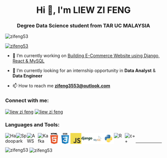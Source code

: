 <h1 align="center">Hi 👋, I'm LIEW ZI FENG</h1>
<h3 align="center">Degree Data Science student from TAR UC MALAYSIA</h3>

<p align="left"> <img src="https://komarev.com/ghpvc/?username=zifeng53&label=Profile%20views&color=0e75b6&style=flat" alt="zifeng53" /> </p>

<p align="left"> <a href="https://github.com/ryo-ma/github-profile-trophy"><img src="https://github-profile-trophy.vercel.app/?username=zifeng53" alt="zifeng53" /></a> </p>

- 🔭 I’m currently working on [Building E-Commerce Website using Django, React & MySQL](https://github.com/zifeng53/ECOMWEBSITE)

- 🌱 I’m currently looking for an internship opportunity in **Data Analyst** & **Data Engineer**

- 📫 How to reach me **zifeng3553@outlook.com**

<h3 align="left">Connect with me:</h3>
<p align="left">
<a href="https://linkedin.com/in/liew-zi-feng-4657361b2" target="blank"><img align="center" src="https://cdn.jsdelivr.net/npm/simple-icons@3.0.1/icons/linkedin.svg" alt="liew zi feng" height="30" width="40" /></a>
<a href="https://kaggle.com/liewzifeng" target="blank"><img align="center" src="https://cdn.jsdelivr.net/npm/simple-icons@3.0.1/icons/kaggle.svg" alt="liew zi feng" height="30" width="40" /></a>
</p>

<h3 align="left">Languages and Tools:</h3>
<p align="left">
 <img align="left" title="Hadoop" alt="Hadoop" width="35px" src="https://raw.githubusercontent.com/Thomas-George-T/Thomas-George-T/master/assets/hadoop.svg"/>
<img align="left" title="Spark" alt="Spark" width="35px" src="https://raw.githubusercontent.com/Thomas-George-T/Thomas-George-T/master/assets/apache_spark.svg"/>
<img align="left" title="AWS" alt="AWS" width="35px" src="https://raw.githubusercontent.com/Thomas-George-T/Thomas-George-T/master/assets/aws.svg"/>
<img align="left" title="Kafka" alt="Kafka" width="35px" src="https://raw.githubusercontent.com/Thomas-George-T/Thomas-George-T/master/assets/kafka.svg"/>
<img align="left" title="HTML5" alt="HTML5" width="35px" src="https://raw.githubusercontent.com/github/explore/80688e429a7d4ef2fca1e82350fe8e3517d3494d/topics/html/html.png" />
<img align="left" title="CSS3" alt="CSS3" width="35px" src="https://raw.githubusercontent.com/github/explore/80688e429a7d4ef2fca1e82350fe8e3517d3494d/topics/css/css.png" />
<img align="left" title="JavaScript" alt="JavaScript" width="35px" src="https://raw.githubusercontent.com/github/explore/80688e429a7d4ef2fca1e82350fe8e3517d3494d/topics/javascript/javascript.png" />
<img align="left" title="Django" alt="django" width="35px" src="https://raw.githubusercontent.com/github/explore/80688e429a7d4ef2fca1e82350fe8e3517d3494d/topics/django/django.png" />
<img align="left" title="MySQL" alt="MySQL" width="35px" src="https://raw.githubusercontent.com/github/explore/80688e429a7d4ef2fca1e82350fe8e3517d3494d/topics/mysql/mysql.png" />
<!--<img align="left" title="HTML5" alt="MongoDB" width="26px" src="https://raw.githubusercontent.com/github/explore/80688e429a7d4ef2fca1e82350fe8e3517d3494d/topics/mongodb/mongodb.png" />-->	
<img align="left" title="Python" alt="python" width="35px" src="https://raw.githubusercontent.com/github/explore/80688e429a7d4ef2fca1e82350fe8e3517d3494d/topics/python/python.png" />
<img align="left" title="R" alt="R" width="35px" src="https://raw.githubusercontent.com/Thomas-George-T/Thomas-George-T/master/assets/r.svg"/>

<img align="left" title="C++" alt="c++" width="35px" src="https://raw.githubusercontent.com/github/explore/80688e429a7d4ef2fca1e82350fe8e3517d3494d/topics/c++/c++.png" />
</p>
<br/>
<hr/>
<p><img align="left" src="https://github-readme-stats.vercel.app/api/top-langs?username=zifeng53&show_icons=true&locale=en&layout=compact" alt="zifeng53" /></p>

<p>&nbsp;<img align="center" src="https://github-readme-stats.vercel.app/api?username=zifeng53&show_icons=true&locale=en" alt="zifeng53" /></p>
